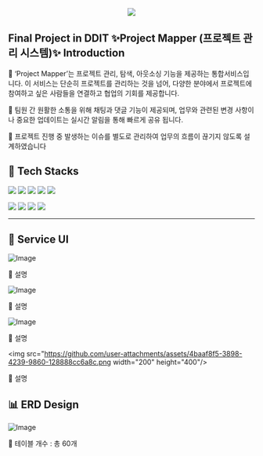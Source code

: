 <div align= "center">
    <img src="https://capsule-render.vercel.app/api?type=waving&color=gradient&height=120&text=FinalProject&animation=twinkling&fontColor=000000&fontSize=50" />
    </div>


    

    
## Final Project in DDIT ✨Project Mapper (프로젝트 관리 시스템)✨ Introduction 
<p>
🔸 ‘Project Mapper’는 프로젝트 관리, 탐색, 아웃소싱 기능을 제공하는 통합서비스입니다. 이 서비스는 단순히 프로젝트를 관리하는 것을 넘어, 다양한 분야에서 프로젝트에 참여하고 싶은 사람들을 연결하고 협업의 기회를 제공합니다. 
 </p>
 <p>
🔸 팀원 간 원활한 소통을 위해 채팅과 댓글 기능이 제공되며, 업무와 관련된 변경 사항이나 중요한 업데이트는 실시간 알림을 통해 빠르게 공유   됩니다.
</p>
<p>
🔸 프로젝트 진행 중 발생하는 이슈를 별도로 관리하여 업무의 흐름이 끊기지 않도록 설계하였습니다
</p>

## 🚀 Tech Stacks

<p>
  <img src="https://img.shields.io/badge/Java-007396?style=for-the-badge&logo=Java&logoColor=white" />
  <img src="https://img.shields.io/badge/Spring Boot-6DB33F?style=for-the-badge&logo=Spring-Boot&logoColor=white" />
  <img src="https://img.shields.io/badge/Apache Tomcat-F8DC75?style=for-the-badge&logo=Apache-Tomcat&logoColor=black" />
  <img src="https://img.shields.io/badge/Oracle-F80000?style=for-the-badge&logo=Oracle&logoColor=white" />
  <img src="https://img.shields.io/badge/JavaScript-F7DF1E?style=for-the-badge&logo=JavaScript&logoColor=black" />
</p>
<p>
  <img src="https://img.shields.io/badge/Bootstrap-7952B3?style=for-the-badge&logo=Bootstrap&logoColor=white" />
  <img src="https://img.shields.io/badge/CSS3-1572B6?style=for-the-badge&logo=CSS3&logoColor=white" />
  <img src="https://img.shields.io/badge/HTML5-E34F26?style=for-the-badge&logo=HTML5&logoColor=white" />
  <img src="https://img.shields.io/badge/jQuery-0769AD?style=for-the-badge&logo=jQuery&logoColor=white" />
</p>

---

## 📌 Service UI

![Image](https://github.com/user-attachments/assets/90683be7-afea-4966-b8d3-ff1fa4cf24f1)

🔹 설명


![Image](https://github.com/user-attachments/assets/58f8068b-e85a-4b2d-93d4-3eea21e24963)

🔹 설명


![Image](https://github.com/user-attachments/assets/5c8255dc-1ed1-4951-8028-a58e20216881)

🔹 설명

<img src="https://github.com/user-attachments/assets/4baaf8f5-3898-4239-9860-128888cc6a8c.png  width="200" height="400"/>


🔹 설명



## 📊 ERD Design

![Image](https://github.com/user-attachments/assets/f9988460-4126-44d7-aedd-ddab7755994f)




🔹 테이블 개수 : 총 60개
